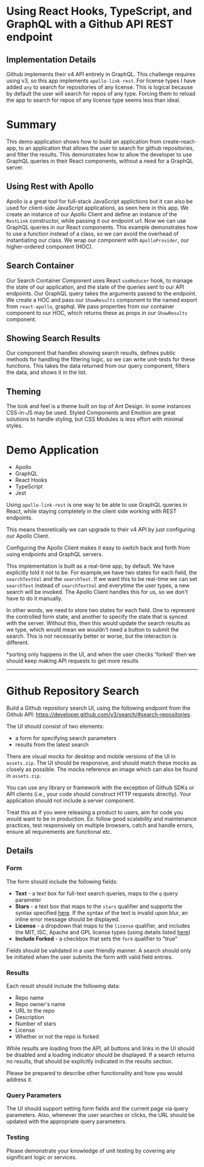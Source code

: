 # Using React Hooks, TypeScript, and GraphQL with a Github API REST endpoint

## Implementation Details

Github implements their v4 API entirely in GraphQL. This challenge requires using v3, so this app implements `apollo-link-rest`. For license types I have added `any` to search for repositories of any license. This is logical because by default the user will search for repos of any type. Forcing them to reload the app to search for repos of any license type seems less than ideal.

# Summary

This demo application shows how to build an application from create-react-app, to an application that allows the user to search for github repositories, and filter the results. This demonstrates how to allow the developer to use GraphQL queries in their React components, without a need for a GraphQL server.

## Using Rest with Apollo

Apollo is a great tool for full-stack JavaScript applictions but it can also be used for client-side JavaScript applications, as seen here in this app. We create an instance of our Apollo Client and define an instance of the `RestLink` constructor, while passing it our endpoint url. Now we can use GraphQL queries in our React components. This example demonstrates how to use a function instead of a class, so we can avoid the overhead of instantiating our class. We wrap our component with `ApolloProvider`, our higher-ordered component (HOC).

## Search Container

Our Search Container Component uses React `useReducer` hook, to manage the state of our application, and the state of the queries sent to our API endpoints. Our GraphQL query takes the arguments passed to the endpoint. We create a HOC and pass our `ShowResults` component to the named export from `react-apollo`, graphql. We pass properties from our container component to our HOC, which returns these as props in our `ShowResults` component.

## Showing Search Results

Our component that handles showing search results, defines public methods for handling the filtering logic, so we can write unit-tests for these functions. This takes the data returned from our query component, filters the data, and shows it in the list.

## Theming

The look and feel is a theme built on top of Ant Design. In some instances CSS-in-JS may be used. Styled Components and Emotion are great solutions to handle styling, but CSS Modules is less effort with minimal styles.



# Demo Application

- Apollo
- GraphQL
- React Hooks
- TypeScript
- Jest

Using `apollo-link-rest` is one way to be able to use GraphQL queries in React, while staying completely in the client side working with REST endpoints.

This means theoretically we can upgrade to their v4 API by just configuring our Apollo Client.

Configuring the Apollo Client makes it easy to switch back and forth from using endpoints and GraphQL servers.

This implementation is built as a real-time app, by default. We have explicitly told it not to be. For example,we have two states for each field, the `searchTextVal` and the `searchText`. If we want this to be real-time we can set `searchText` instead of `searchTextVal` and everytime the user types, a new search will be invoked. The Apollo Client handles this for us, so we don't have to do it manually.

In other words, we need to store two states for each field. One to represent the controlled form state, and another to specify the state that is synced with the server. Without this, then this would update the search results as we type, which would mean we wouldn't need a button to submit the search. This is not necessarily better or worse, but the interaction is different.

*sorting only happens in the UI, and when the user checks 'forked' then we should keep making API requests to get more results

---


# Github Repository Search

Build a Github repository search UI, using the following endpoint from the Github API: https://developer.github.com/v3/search/#search-repositories.

The UI should consist of two elements:
- a form for specifying search parameters
- results from the latest search

There are visual mocks for desktop and mobile versions of the UI in `assets.zip`. The UI should be responsive, and should match these mocks as closely as possible. The mocks reference an image which can also be found in `assets.zip`.

You can use any library or framework with the exception of Github SDKs or API clients (i.e., your code should construct HTTP requests directly). Your application should not include a server component.

Treat this as if you were releasing a product to users, aim for code you would want to be in production. Ex: follow good scalability and maintenance practices, test responsively on multiple browsers, catch and handle errors, ensure all requirements are functional etc.

## Details

### Form

The form should include the following fields:

- **Text** - a text box for full-text search queries, maps to the `q` query parameter
- **Stars** - a text box that maps to the `stars` qualifier and supports the syntax specified [here](https://help.github.com/articles/searching-repositories/#search-based-on-the-number-of-stars-a-repository-has). If the syntax of the text is invalid upon blur, an inline error message should be displayed.
- **License** - a dropdown that maps to the `license` qualifier, and includes the MIT, ISC, Apache and GPL license types (using details listed [here](https://help.github.com/articles/licensing-a-repository/#searching-github-by-license-type))
- **Include Forked** - a checkbox that sets the `fork` qualifier to "true"

Fields should be validated in a user friendly manner.
A search should only be initiated when the user submits the form with valid field entries.

### Results

Each result should include the following data:

- Repo name
- Repo owner's name
- URL to the repo
- Description
- Number of stars
- License
- Whether or not the repo is forked

While results are loading from the API, all buttons and links in the UI should be disabled and a loading indicator should be displayed. If a search returns no results, that should be explicitly indicated in the results section.

Please be prepared to describe other functionality and how you would address it.

### Query Parameters

The UI should support setting form fields and the current page via query parameters. Also, whenever the user searches or clicks, the URL should be updated with the appropriate query parameters.

### Testing

Please demonstrate your knowledge of unit testing by covering any significant logic or services.
